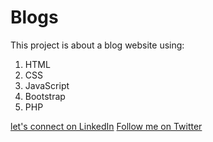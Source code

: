 # Blogs
This project is about a blog website using:
1. HTML
2. CSS
3. JavaScript
4. Bootstrap
5. PHP

[let's connect on LinkedIn](omarbakernassar@gmail.com)
[Follow me on Twitter](https://twitter.com/swe_omar?lang=en)
